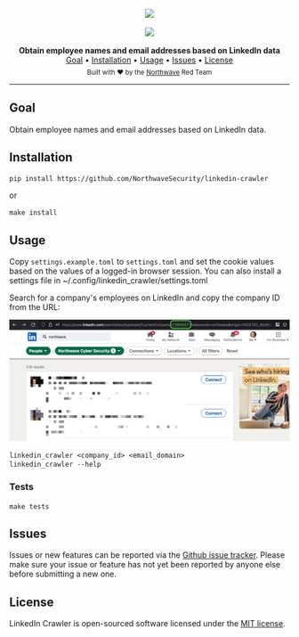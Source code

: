 <p align="center">
    <img src="https://raw.finnwea.com/vector-shields-v2/?firstText=LinkedIn&secondText=Crawler" width="475"/>
</p>
<p align="center">
    <a href="LICENSE"><img src="https://raw.finnwea.com/vector-shields-v2/?firstText=License&secondText=MIT" /></a>
</p>
<p align="center">
    <b>Obtain employee names and email addresses based on LinkedIn data</b>
    <br/>
    <a href="#goal">Goal</a>
    •
    <a href="#installation">Installation</a>
    •
    <a href="#usage">Usage</a>
    •
    <a href="#issues">Issues</a>
    •
    <a href="#license">License</a>
    <br/>
    <sub>Built with ❤ by the <a href="https://twitter.com/NorthwaveLabs">Northwave</a> Red Team</sub>
    <br/>
</p>

<hr>

## Goal

Obtain employee names and email addresses based on LinkedIn data.

## Installation

```
pip install https://github.com/NorthwaveSecurity/linkedin-crawler
```

or 

```
make install
```

## Usage

Copy `settings.example.toml` to `settings.toml` and set the cookie values based on the values of a logged-in browser session.
You can also install a settings file in ~/.config/linkedin_crawler/settings.toml

Search for a company's employees on LinkedIn and copy the company ID from the URL:

![linkedin search](images/linkedin_search.png)

```
linkedin_crawler <company_id> <email_domain>
linkedin_crawler --help
```

### Tests

```
make tests
```

## Issues

Issues or new features can be reported via the [Github issue tracker](https://github.com/NorthwaveSecurity/linkedin-crawler/issues). Please make sure your issue or feature has not yet been reported by anyone else before submitting a new one.

## License

LinkedIn Crawler is open-sourced software licensed under the [MIT license](LICENSE).

